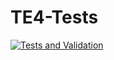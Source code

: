 # TE4-Tests
[![Tests and Validation](https://github.com/villegust/TE4-Tests/actions/workflows/tests.yml/badge.svg)](https://github.com/villegust/TE4-Tests/actions/workflows/tests.yml)